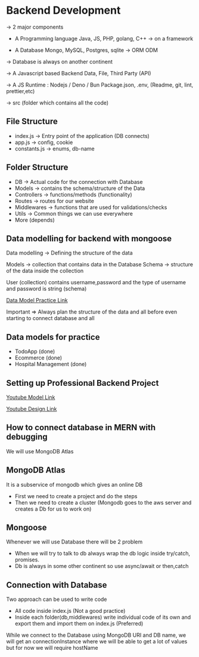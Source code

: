 # Backend Development
-> 2 major components

- A Programming language
Java, JS, PHP, golang, C++ 
-> on a framework

- A Database
Mongo, MySQL, Postgres, sqlite
-> ORM ODM

-> Database is always on another continent 

-> A Javascript based Backend
Data, File, Third Party (API)

-> A JS Runtime : Nodejs / Deno / Bun
Package.json, .env, (Readme, git, lint, prettier,etc)

-> src (folder which contains all the code)

File Structure
---------------
- index.js -> Entry point of the application (DB connects)
- app.js -> config, cookie
- constants.js -> enums, db-name

Folder Structure
-----------------
- DB -> Actual code for the connection with Database
- Models -> contains the schema/structure of the Data
- Controllers -> functions/methods (functionality)
- Routes -> routes for our website
- Middlewares -> functions that are used for validations/checks
- Utils -> Common things we can use everywhere
- More (depends)

## Data modelling for backend with mongoose
Data modelling -> Defining the structure of the data

Models -> collection that contains data in the Database
Schema -> structure of the data inside the collection

User (collection) contains username,password and the type of username and password is string (schema)

[Data Model Practice Link](https://stackblitz.com/edit/data-modelling-hitesh-sir?file=models%2Ftodos%2Fsub_todo.models.js)

Important => Always plan the structure of the data and all before even starting to connect database and all

## Data models for practice
- TodoApp (done)
- Ecommerce (done)
- Hospital Management (done)

## Setting up Professional Backend Project
[Youtube Model Link](https://app.eraser.io/workspace/YtPqZ1VogxGy1jzIDkzj)

[Youtube Design Link](https://www.figma.com/file/shmxWL5FKRO5GNOPPopBg6/PLAY?type=design&mode=design&t=ndeoSp2w6ZrnCro2-0)

## How to connect database in MERN with debugging
We will use MongoDB Atlas

## MongoDB Atlas
It is a subservice of mongodb which gives an online DB

- First we need to create a project and do the steps
- Then we need to create a cluster (Mongodb goes to the aws server and creates a Db for us to work on)

## Mongoose
Whenever we will use Database there will be 2 problem

- When we will try to talk to db always wrap the db logic inside try/catch, promises.
- Db is always in some other continent so use async/await or then,catch

## Connection with Database
Two approach can be used to write code

- All code inside index.js (Not a good practice)
- Inside each folder(db,middlewares) write individual code of its own and export them and import them on index.js (Preferred)

While we connect to the Database using MongoDB URI and DB name, we will get an connectionInstance where we will be able to get a lot of values but for now we will require hostName

